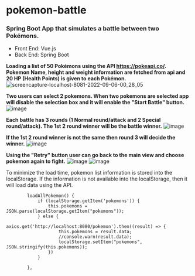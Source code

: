 # pokemon-battle
<h3>Spring Boot App that simulates a battle between two Pokémons.</h3>

- Front End: Vue.js
- Back End: Spring Boot

**Loading a list of 50 Pokémons using the API https://pokeapi.co/. Pokemon Name, height and weight information are fetched from api and 20 HP (Health Points) is given to each Pokémon.**
![screencapture-localhost-8081-2022-09-06-00_28_05](https://user-images.githubusercontent.com/6628742/188548050-367820bd-cceb-4859-b993-9e9db63e0156.png)

**Two users can select 2 pokemons. When two pokemons are selected app will disable the selection box and it will enable the "Start Battle" button.**
![image](https://user-images.githubusercontent.com/6628742/188548066-cff40cb3-1a28-46cf-825f-bde7f4075718.png)

**Each battle has 3 rounds (1 Normal round/attack and 2 Special round/attack). The 1st 2 round winner will be the battle winner.**
![image](https://user-images.githubusercontent.com/6628742/188548088-a5263a84-4d30-4002-b0df-07feeaa25f69.png)

**If the 1st 2 round winner is not the same then round 3 will decide the winner.**
![image](https://user-images.githubusercontent.com/6628742/188548103-e75dd309-c560-405e-9496-fd212d8b7a46.png)

**Using the "Retry" button user can go back to the main view and choose pokemon again to fight.**
![image](https://user-images.githubusercontent.com/6628742/188559329-636dac0e-02f1-4ae1-8ccf-21e948c32ed0.png)
![image](https://user-images.githubusercontent.com/6628742/188559406-0eddfe1d-4395-4372-ace5-2bc4c955e480.png)

To minimize the load time, pokemon list information is stored into the localStorage. If the information is not available into the localStorage, then it will load data using the API.

````
        loadAllPokemon() {
            if (localStorage.getItem('pokemons')) {
                this.pokemons = JSON.parse(localStorage.getItem("pokemons"));
            } else {
                axios.get('http://localhost:8080/pokemon').then((result) => {
                    this.pokemons = result.data;
                    //console.warn(result.data);
                    localStorage.setItem("pokemons", JSON.stringify(this.pokemons));
                })
            }

        },
````
